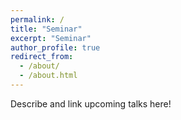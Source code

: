 ```yaml
---
permalink: /
title: "Seminar"
excerpt: "Seminar"
author_profile: true
redirect_from: 
  - /about/
  - /about.html
---
```


Describe and link upcoming talks here!

